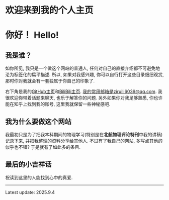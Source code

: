 # 欢迎来到我的个人主页
# **你好！ Hello!** 

## 我是谁？
如你所见, 我只是一个做这个网站的普通人, 任何对自己的直接介绍都不可避免地沦为标签化的扁平描述. 
所以, 如果对我感兴趣, 你可以自行打开这些目录细细观赏, 那时你对我就会有一套独属于你自己的印象了.

右下角是我的[GitHub主页](https://github.com/ZiruiLi-physics)和[BiliBili主页](https://space.bilibili.com/228138236). 我的常用邮箱是ziruili6039@qq.com. 我很欢迎你带着话题来聊天, 也乐于解答你的问题.
另外如果你对我足够熟悉, 你也许能在知乎上找到我的账号, 这里我就保留一些神秘感吧.

## 我为什么要做这个网站
我最初只是为了把我本科期间的物理学习(特别是在**北航物理评论特刊**中我的讲稿)记录下来, 并把我整理的资料分享给其他人. 
不过有了我自己的网站, 多写点其他的似乎也不错? 于是就有了如此多的条目.

## 最后的小吉祥话
祝读到这里的人能找到心中的真爱.

---

Latest update: 2025.9.4